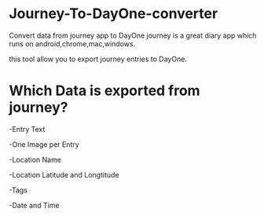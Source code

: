 # Journey-To-DayOne-converter
Convert data from journey app to DayOne
journey is a great diary app which runs on android,chrome,mac,windows.

this tool allow you to export journey entries to DayOne.
# Which Data is exported from journey?
-Entry Text

-One Image per Entry

-Location Name

-Location Latitude and Longtitude

-Tags

-Date and Time
